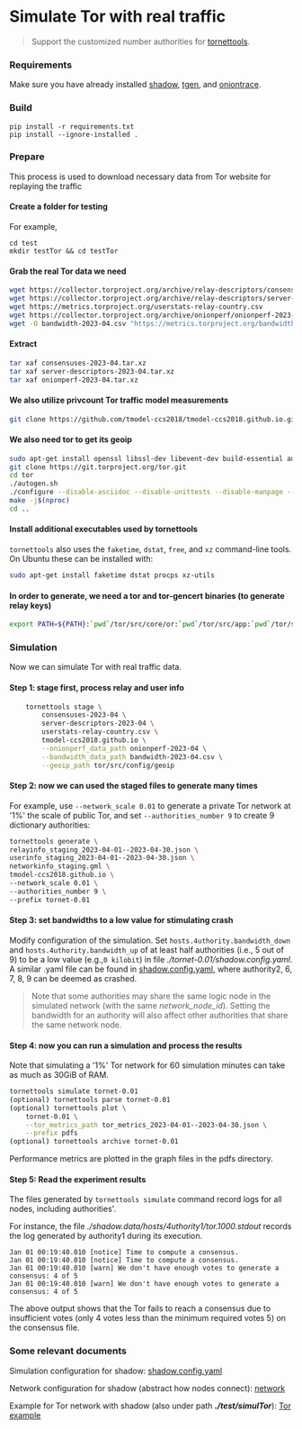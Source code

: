 # Simulate Tor with real traffic
>Support the customized number authorities for [tornettools](https://github.com/shadow/tornettools/tree/main).

### Requirements
Make sure you have already installed [shadow](https://github.com/shadow/shadow), [tgen](https://github.com/shadow/tgen), and [oniontrace](https://github.com/shadow/oniontrace).

### Build
```
pip install -r requirements.txt
pip install --ignore-installed .
```

### Prepare
This process is used to download necessary data from Tor website for replaying the traffic
#### Create a folder for testing
For example,
```
cd test
mkdir testTor && cd testTor
```

#### Grab the real Tor data we need

```bash
wget https://collector.torproject.org/archive/relay-descriptors/consensuses/consensuses-2023-04.tar.xz
wget https://collector.torproject.org/archive/relay-descriptors/server-descriptors/server-descriptors-2023-04.tar.xz
wget https://metrics.torproject.org/userstats-relay-country.csv
wget https://collector.torproject.org/archive/onionperf/onionperf-2023-04.tar.xz
wget -O bandwidth-2023-04.csv "https://metrics.torproject.org/bandwidth.csv?start=2023-04-01&end=2023-04-30"
```

#### Extract

```bash
tar xaf consensuses-2023-04.tar.xz
tar xaf server-descriptors-2023-04.tar.xz
tar xaf onionperf-2023-04.tar.xz
```


#### We also utilize privcount Tor traffic model measurements

```bash
git clone https://github.com/tmodel-ccs2018/tmodel-ccs2018.github.io.git
```

#### We also need tor to get its geoip

```bash
sudo apt-get install openssl libssl-dev libevent-dev build-essential automake zlib1g zlib1g-dev
git clone https://git.torproject.org/tor.git
cd tor
./autogen.sh
./configure --disable-asciidoc --disable-unittests --disable-manpage --disable-html-manual
make -j$(nproc)
cd ..
```

#### Install additional executables used by tornettools

`tornettools` also uses the `faketime`, `dstat`, `free`, and `xz` command-line
tools. On Ubuntu these can be installed with:

```bash
sudo apt-get install faketime dstat procps xz-utils
```

#### In order to generate, we need a tor and tor-gencert binaries (to generate relay keys)

```bash
export PATH=${PATH}:`pwd`/tor/src/core/or:`pwd`/tor/src/app:`pwd`/tor/src/tools
```

### Simulation

Now we can simulate Tor with real traffic data.

#### Step 1: stage first, process relay and user info

```bash
    tornettools stage \
        consensuses-2023-04 \
        server-descriptors-2023-04 \
        userstats-relay-country.csv \
        tmodel-ccs2018.github.io \
        --onionperf_data_path onionperf-2023-04 \
        --bandwidth_data_path bandwidth-2023-04.csv \
        --geoip_path tor/src/config/geoip
```

#### Step 2: now we can used the staged files to generate many times

For example, use `--network_scale 0.01` to generate a private Tor network at '1%' the scale of public Tor, and set `--authorities_number 9` to create 9 dictionary authorities:

```bash
tornettools generate \
relayinfo_staging_2023-04-01--2023-04-30.json \
userinfo_staging_2023-04-01--2023-04-30.json \
networkinfo_staging.gml \
tmodel-ccs2018.github.io \
--network_scale 0.01 \
--authorities_number 9 \
--prefix tornet-0.01
```

#### Step 3: set bandwidths to a low value for stimulating crash
Modify configuration of the simulation. Set `hosts.4uthority.bandwidth_down` and `hosts.4uthority.bandwidth_up` of at least half authorities (i.e., 5 out of 9) to be a low value (e.g.,`0 kilobit`) in file *./tornet-0.01/shadow.config.yaml*. A similar .yaml file can be found in [shadow.config.yaml](https://github.com/EtherCS/SecTor/blob/main/test/realTor/shadow.config.yaml), where authority2, 6, 7, 8, 9 can be deemed as crashed.
> Note that some authorities may share the same logic node in the simulated network (with the same *network_node_id*). Setting the bandwidth for an authority will also affect other authorities that share the same network node.


#### Step 4: now you can run a simulation and process the results

Note that simulating a '1%' Tor network for 60 simulation minutes can take as much as 30GiB of RAM.

```bash
tornettools simulate tornet-0.01
(optional) tornettools parse tornet-0.01
(optional) tornettools plot \
    tornet-0.01 \
    --tor_metrics_path tor_metrics_2023-04-01--2023-04-30.json \
    --prefix pdfs
(optional) tornettools archive tornet-0.01
```

Performance metrics are plotted in the graph files in the pdfs directory.

#### Step 5: Read the experiment results
The files generated by `tornettools simulate` command record logs for all nodes, including authorities'. 

For instance, the file *./shadow.data/hosts/4uthority1/tor.1000.stdout* records the log generated by authority1 during its execution.

```
Jan 01 00:19:40.010 [notice] Time to compute a consensus.
Jan 01 00:19:40.010 [notice] Time to compute a consensus.
Jan 01 00:19:40.010 [warn] We don't have enough votes to generate a consensus: 4 of 5
Jan 01 00:19:40.010 [warn] We don't have enough votes to generate a consensus: 4 of 5
```
The above output shows that the Tor fails to reach a consensus due to insufficient votes (only 4 votes less than the minimum required votes 5) on the consensus file.

### Some relevant documents

Simulation configuration for shadow: [shadow.config.yaml](https://shadow.github.io/docs/guide/shadow_config_spec.html)

Network configuration for shadow (abstract how nodes connect): [network](https://shadow.github.io/docs/guide/network_graph_spec.html)

Example for Tor network with shadow (also under path ***./test/simulTor***): [Tor example](https://shadow.github.io/docs/guide/getting_started_tor.html)